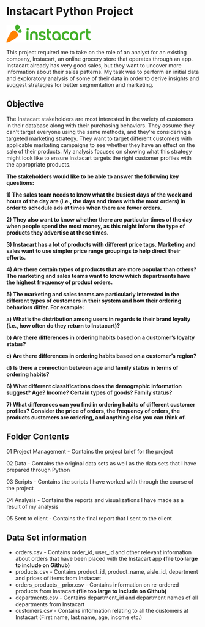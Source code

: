 
# Instacart Python Project

![Instacart](https://raw.githubusercontent.com/MattOssachuk/Instacart-repository/main/Picture1.png)

This project required me to take on the role of an analyst for an existing company, Instacart, an online grocery store that operates
through an app. Instacart already has very good sales, but they want to uncover more
information about their sales patterns. My task was to perform an initial data and exploratory
analysis of some of their data in order to derive insights and suggest strategies for better
segmentation and marketing. 

## Objective
The Instacart stakeholders are most interested in the variety of customers in their database
along with their purchasing behaviors. They assume they can't target everyone using the same
methods, and they’re considering a targeted marketing strategy. They want to target different
customers with applicable marketing campaigns to see whether they have an effect on the sale
of their products. My analysis focuses on showing what this strategy might look like to ensure Instacart
targets the right customer profiles with the appropriate products. 

**The stakeholders would like to be able to answer the following key questions:**

**1) The sales team needs to know what the busiest days of the week and hours of the day
are (i.e., the days and times with the most orders) in order to schedule ads at times
when there are fewer orders.**

**2) They also want to know whether there are particular times of the day when people spend
the most money, as this might inform the type of products they advertise at these times.**

**3) Instacart has a lot of products with different price tags. Marketing and sales want to use
simpler price range groupings to help direct their efforts.**

**4) Are there certain types of products that are more popular than others? The marketing
and sales teams want to know which departments have the highest frequency of product
orders.**

**5) The marketing and sales teams are particularly interested in the different types of
customers in their system and how their ordering behaviors differ. For example:**

**a) What’s the distribution among users in regards to their brand loyalty (i.e., how
often do they return to Instacart)?**

**b) Are there differences in ordering habits based on a customer’s loyalty status?**

**c) Are there differences in ordering habits based on a customer’s region?**

**d) Is there a connection between age and family status in terms of ordering habits?**

**6) What different classifications does the demographic information suggest? Age?
Income? Certain types of goods? Family status?**

**7) What differences can you find in ordering habits of different customer profiles?
Consider the price of orders, the frequency of orders, the products customers are
ordering, and anything else you can think of.**

## Folder Contents

01 Project Management - Contains the project brief for the project

02 Data - Contains the original data sets as well as the data sets that I have prepared through Python

03 Scripts - Contains the scripts I have worked with through the course of the project

04 Analysis - Contains the reports and visualizations I have made as a result of my analysis

05 Sent to client - Contains the final report that I sent to the client 

## Data Set information 

- orders.csv - Contains order_id, user_id and other relevant information about orders that have been placed with the Instacart app **(file too large to include on Github)**
- products.csv - Contains product_id, product_name, aisle_id, department and prices of items from Instacart 
- orders_products__prior.csv - Contains information on re-ordered products from Instacart **(file too large to include on Github)**
- departments.csv - Contains department_id and department names of all departments from Instacart
- customers.csv - Contains information relating to all the customers at Instacart (First name, last name, age, income etc.)


